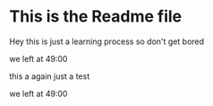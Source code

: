 # This is the Readme file

Hey this is just a learning process so don't get bored

we left at 49:00

this a again just a test

we left at 49:00
